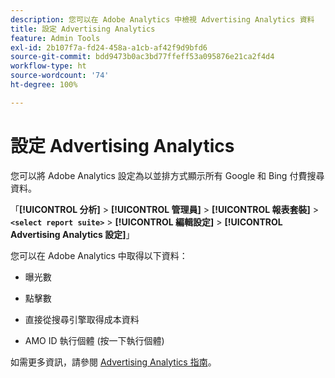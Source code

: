 ```yaml
---
description: 您可以在 Adobe Analytics 中檢視 Advertising Analytics 資料
title: 設定 Advertising Analytics
feature: Admin Tools
exl-id: 2b107f7a-fd24-458a-a1cb-af42f9d9bfd6
source-git-commit: bdd9473b0ac3bd77ffeff53a095876e21ca2f4d4
workflow-type: ht
source-wordcount: '74'
ht-degree: 100%

---
```


# 設定 Advertising Analytics

您可以將 Adobe Analytics 設定為以並排方式顯示所有 Google 和 Bing 付費搜尋資料。

「**[!UICONTROL 分析]** > **[!UICONTROL 管理員]** > **[!UICONTROL 報表套裝]** > **`<select report suite>`** > **[!UICONTROL 編輯設定]** > **[!UICONTROL Advertising Analytics 設定]**」

您可以在 Adobe Analytics 中取得以下資料：

* 曝光數

* 點擊數

* 直接從搜尋引擎取得成本資料

* AMO ID 執行個體 (按一下執行個體)

如需更多資訊，請參閱 [Advertising Analytics 指南](/help/integrate/c-advertising-analytics/overview.md)。
